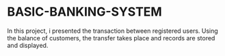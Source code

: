 # BASIC-BANKING-SYSTEM 

In this project, i presented the transaction between registered users. Using the balance of customers, the transfer takes place and records are stored and displayed.
